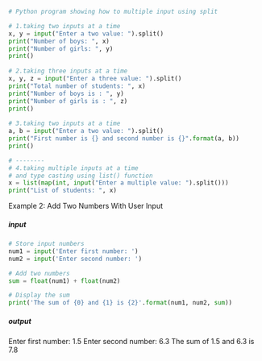 ```python
# Python program showing how to multiple input using split

# 1.taking two inputs at a time
x, y = input("Enter a two value: ").split()
print("Number of boys: ", x)
print("Number of girls: ", y)
print()
 
# 2.taking three inputs at a time
x, y, z = input("Enter a three value: ").split()
print("Total number of students: ", x)
print("Number of boys is : ", y)
print("Number of girls is : ", z)
print()
 
# 3.taking two inputs at a time
a, b = input("Enter a two value: ").split()
print("First number is {} and second number is {}".format(a, b))
print()

# --------
# 4.taking multiple inputs at a time
# and type casting using list() function
x = list(map(int, input("Enter a multiple value: ").split()))
print("List of students: ", x)
```






Example 2: Add Two Numbers With User Input

##### input
```python
# Store input numbers
num1 = input('Enter first number: ')
num2 = input('Enter second number: ')

# Add two numbers
sum = float(num1) + float(num2)

# Display the sum
print('The sum of {0} and {1} is {2}'.format(num1, num2, sum))
```

##### output
Enter first number: 1.5
Enter second number: 6.3
The sum of 1.5 and 6.3 is 7.8


